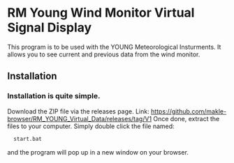 
# RM Young Wind Monitor Virtual Signal Display

This program is to be used with the YOUNG Meteorological Insturments. It allows you to see current and previous data from the wind monitor. 




## Installation

### Installation is quite simple. 

Download the ZIP file via the releases page. Link: https://github.com/makle-browser/RM_YOUNG_Virtual_Data/releases/tag/V1 Once done, extract the files to your computer. Simply double click the file named:

```bash
  start.bat
```
and the program will pop up in a new window on your browser. 

#
